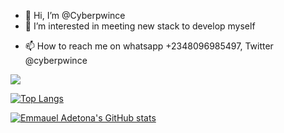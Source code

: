 - 👋 Hi, I’m @Cyberpwince
- 👀 I’m interested in meeting new stack to develop myself
<!---- 🌱 I’m currently learning ...
- 💞️ I’m looking to collaborate on ...
--->
- 📫 How to reach me on whatsapp +2348096985497, Twitter @cyberpwince




<picture>
  <source
    srcset="https://github-readme-stats.vercel.app/api?username=cyberpwince&show_icons=true&theme=dark"
    media="(prefers-color-scheme: dark)"
  />
  <source
    srcset="https://github-readme-stats.vercel.app/api?username=cyberpwince&show_icons=true"
    media="(prefers-color-scheme: light), (prefers-color-scheme: no-preference)"
  />
  <img src="https://github-readme-stats.vercel.app/api?username=cyberpwince&show_icons=true" />
</picture>

[![Top Langs](https://github-readme-stats.vercel.app/api?username=cyberpwince&theme=algolia&show_icons=true)](https://github.com/cyberpwince)

[![Emmauel Adetona's GitHub stats](https://github-readme-stats.vercel.app/api/top-langs?username=cyberpwince&theme=algolia&show_icons=true)](https://github.com/cyberpwince)
<!---- Cyberpwince/Cyberpwince is a ✨ special ✨ repository because its `README.md` (this file) appears on your GitHub profile.
You can click the Preview link to take a look at your changes.
--->
